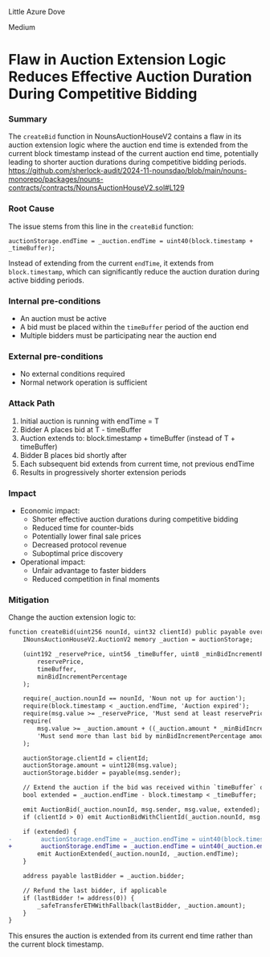 Little Azure Dove

Medium

# Flaw in Auction Extension Logic Reduces Effective Auction Duration During Competitive Bidding


### Summary
The `createBid` function in NounsAuctionHouseV2 contains a  flaw in its auction extension logic where the auction end time is extended from the current block timestamp instead of the current auction end time, potentially leading to shorter auction durations during competitive bidding periods.
https://github.com/sherlock-audit/2024-11-nounsdao/blob/main/nouns-monorepo/packages/nouns-contracts/contracts/NounsAuctionHouseV2.sol#L129

### Root Cause
The issue stems from this line in the `createBid` function:
```solidity
auctionStorage.endTime = _auction.endTime = uint40(block.timestamp + _timeBuffer);
```
Instead of extending from the current `endTime`, it extends from `block.timestamp`, which can significantly reduce the auction duration during active bidding periods.

### Internal pre-conditions
- An auction must be active
- A bid must be placed within the `timeBuffer` period of the auction end
- Multiple bidders must be participating near the auction end

### External pre-conditions
- No external conditions required
- Normal network operation is sufficient

### Attack Path
1. Initial auction is running with endTime = T
2. Bidder A places bid at T - timeBuffer
3. Auction extends to: block.timestamp + timeBuffer (instead of T + timeBuffer)
4. Bidder B places bid shortly after
5. Each subsequent bid extends from current time, not previous endTime
6. Results in progressively shorter extension periods

### Impact
- Economic impact:
  - Shorter effective auction durations during competitive bidding
  - Reduced time for counter-bids
  - Potentially lower final sale prices
  - Decreased protocol revenue
  - Suboptimal price discovery
- Operational impact:
  - Unfair advantage to faster bidders
  - Reduced competition in final moments


### Mitigation
Change the auction extension logic to:
```diff
function createBid(uint256 nounId, uint32 clientId) public payable override {
    INounsAuctionHouseV2.AuctionV2 memory _auction = auctionStorage;

    (uint192 _reservePrice, uint56 _timeBuffer, uint8 _minBidIncrementPercentage) = (
        reservePrice,
        timeBuffer,
        minBidIncrementPercentage
    );

    require(_auction.nounId == nounId, 'Noun not up for auction');
    require(block.timestamp < _auction.endTime, 'Auction expired');
    require(msg.value >= _reservePrice, 'Must send at least reservePrice');
    require(
        msg.value >= _auction.amount + ((_auction.amount * _minBidIncrementPercentage) / 100),
        'Must send more than last bid by minBidIncrementPercentage amount'
    );

    auctionStorage.clientId = clientId;
    auctionStorage.amount = uint128(msg.value);
    auctionStorage.bidder = payable(msg.sender);

    // Extend the auction if the bid was received within `timeBuffer` of the auction end time
    bool extended = _auction.endTime - block.timestamp < _timeBuffer;

    emit AuctionBid(_auction.nounId, msg.sender, msg.value, extended);
    if (clientId > 0) emit AuctionBidWithClientId(_auction.nounId, msg.value, clientId);

    if (extended) {
-        auctionStorage.endTime = _auction.endTime = uint40(block.timestamp + _timeBuffer);
+        auctionStorage.endTime = _auction.endTime = uint40(_auction.endTime + _timeBuffer);
        emit AuctionExtended(_auction.nounId, _auction.endTime);
    }

    address payable lastBidder = _auction.bidder;

    // Refund the last bidder, if applicable
    if (lastBidder != address(0)) {
        _safeTransferETHWithFallback(lastBidder, _auction.amount);
    }
}
```
This ensures the auction is extended from its current end time rather than the current block timestamp.